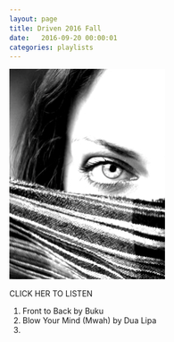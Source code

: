 ```yaml
---
layout: page
title: Driven 2016 Fall
date:   2016-09-20 00:00:01
categories: playlists
---
```


[![driven2016fall][2]][1]

  [1]: /playlists/driven2016fall
  [2]: /images/driven2016fall.jpg

  CLICK HER TO LISTEN

  1. Front to Back by Buku
  2. Blow Your Mind (Mwah) by Dua Lipa
  3. 